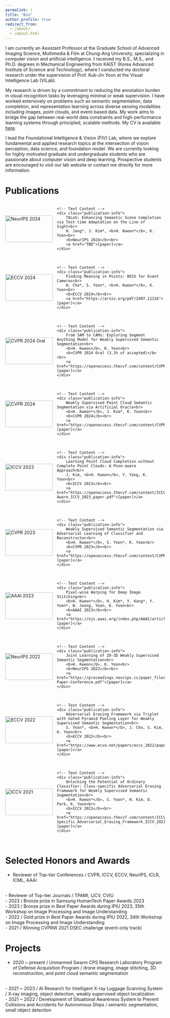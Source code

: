 ```yaml
---
permalink: /
title: "Bio"
author_profile: true
redirect_from: 
  - /about/
  - /about.html
---
```


I am currently an Assistant Professor at the Graduate School of Advanced Imaging Science, Multimedia & Film at Chung-Ang University, specializing in computer vision and artificial intelligence. 
I received my B.S., M.S., and Ph.D. degrees in Mechanical Engineering from KAIST (Korea Advanced Institute of Science and Technology), where I conducted my doctoral research under the supervision of Prof. Kuk-Jin Yoon at the Visual Intelligence Lab (VILab). 
<br/>

My research is driven by a commitment to reducing the annotation burden in visual recognition tasks by leveraging minimal or weak supervision. 
I have worked extensively on problems such as semantic segmentation, data completion, and representation learning across diverse sensing modalities including images, point clouds, and event-based data. 
My work aims to bridge the gap between real-world data constraints and high-performance learning systems through principled, scalable methods.
My CV is available [here](https://sangrockeg.github.io/assets/cv_hyeokjun_kweon_241204.pdf).
<br/>

I lead the Foundational Intelligence & Vision (FIV) Lab, where we explore fundamental and applied research topics at the intersection of vision perception, data science, and foundation model.
We are currently looking for highly motivated graduate and undergraduate students who are passionate about computer vision and deep learning. 
Prospective students are encouraged to visit our lab website or contact me directly for more information.
<br/>


Publications
======
<div style="display: flex; align-items: center;">
    <img src='/images/qual_kitti.png' alt='NeurIPS 2024' class="publication-image">

    <!-- Text Content -->
    <div class="publication-info">
        TALoS: Enhancing Semantic Scene Completion via Test-time Adaptation on the Line of Sight<br>
        H. Jang*, J. Kim*, <b>H. Kweon*</b>, K. Yoon<br>
        <b>NeurIPS 2024</b><br>
        <a href="TBD">[paper]</a>
    </div>
</div>
<br/>
<div style="display: flex; align-items: center;">
    <img src='/images/fip.png' alt='ECCV 2024' class="publication-image">

    <!-- Text Content -->
    <div class="publication-info">
        Finding Meaning in Points: WSSS for Event Cameras<br>
        H. Cho*, S. Yoon*, <b>H. Kweon*</b>, K. Yoon<br>
        <b>ECCV 2024</b><br>
        <a href="https://arxiv.org/pdf/2407.11216">[paper]</a>
    </div>
</div>
<br/>
<div style="display: flex; align-items: center;">
    <img src='/images/s2c.png' alt='CVPR 2024 Oral' class="publication-image">

    <!-- Text Content -->
    <div class="publication-info">
        From SAM to CAMs: Exploring Segment Anything Model for Weakly Supervised Semantic Segmentation<br>
        <b>H. Kweon</b>, K. Yoon<br>
        <b>CVPR 2024 Oral (3.3% of accepted)</b><br>
        <a href="https://openaccess.thecvf.com/content/CVPR2024/papers/Kweon_From_SAM_to_CAMs_Exploring_Segment_Anything_Model_for_Weakly_CVPR_2024_paper.pdf">[paper]</a>
    </div>
</div>
<br/>
<div style="display: flex; align-items: center;">
    <img src='/images/ao.png' alt='CVPR 2024' class="publication-image">

    <!-- Text Content -->
    <div class="publication-info">
        Weakly Supervised Point Cloud Semantic Segmentation via Artificial Oracle<br>
        <b>H. Kweon*</b>, J. Kim*, K. Yoon<br>
        <b>CVPR 2024</b><br>
        <a href="https://openaccess.thecvf.com/content/CVPR2024/papers/Kweon_Weakly_Supervised_Point_Cloud_Semantic_Segmentation_via_Artificial_Oracle_CVPR_2024_paper.pdf">[paper]</a> 
    </div>
</div>
<br/>
<div style="display: flex; align-items: center;">
    <img src='/images/pc.png' alt='ICCV 2023' class="publication-image">

    <!-- Text Content -->
    <div class="publication-info">
        Learning Point Cloud Completion without Complete Point Clouds: A Pose-aware Approach<br>
        J. Kim, <b>H. Kweon</b>, Y. Yang, K. Yoon<br>
        <b>ICCV 2023</b><br>
        <a href="https://openaccess.thecvf.com/content/ICCV2023/papers/Kim_Learning_Point_Cloud_Completion_without_Complete_Point_Clouds_A_Pose-Aware_ICCV_2023_paper.pdf">[paper]</a> 
    </div>
</div>
<br/>
<div style="display: flex; align-items: center;">
    <img src='/images/acr.png' alt='CVPR 2023' class="publication-image">

    <!-- Text Content -->
    <div class="publication-info">
        Weakly Supervised Semantic Segmentation via Adversarial Learning of Classifier and Reconstructor<br>
        <b>H. Kweon*</b>, S. Yoon*, K. Yoon<br>
        <b>CVPR 2023</b><br>
        <a href="https://openaccess.thecvf.com/content/CVPR2023/papers/Kweon_Weakly_Supervised_Semantic_Segmentation_via_Adversarial_Learning_of_Classifier_and_CVPR_2023_paper.pdf">[paper]</a> 
    </div>
</div>
<br/>
<div style="display: flex; align-items: center;">
    <img src='/images/pdis.png' alt='AAAI 2023' class="publication-image">

    <!-- Text Content -->
    <div class="publication-info">
        Pixel-wise Warping for Deep Image Stitching<br>
        <b>H. Kweon*</b>, H. Kim*, Y. Kang*, Y. Yoon*, W. Jeong, Yoon, K. Yoon<br>
        <b>AAAI 2023</b><br>
        <a href="https://ojs.aaai.org/index.php/AAAI/article/view/25202">[paper]</a> 
    </div>
</div>
<br/>
<div style="display: flex; align-items: center;">
    <img src='/images/joint.png' alt='NeurIPS 2022' class="publication-image">

    <!-- Text Content -->
    <div class="publication-info">
        Joint Learning of 2D-3D Weakly Supervised Semantic Segmentation<br>
        <b>H. Kweon</b>, K. Yoon<br>
        <b>NeurIPS 2022</b><br>
        <a href="https://proceedings.neurips.cc/paper_files/paper/2022/file/c4bf73386022473a652a18941e9ea6f8-Paper-Conference.pdf">[paper]</a> 
    </div>
</div>
<br/>
<div style="display: flex; align-items: center;">
    <img src='/images/mlae.png' alt='ECCV 2022' class="publication-image">

    <!-- Text Content -->
    <div class="publication-info">
        Adversarial Erasing Framework via Triplet with Gated Pyramid Pooling Layer for Weakly Supervised Semantic Segmentation<br>
        S. Yoon*, <b>H. Kweon*</b>, J. Cho, S. Kim, K. Yoon<br>
        <b>ECCV 2022</b><br>
        <a href="https://www.ecva.net/papers/eccv_2022/papers_ECCV/papers/136890323.pdf">[paper]</a> 
    </div>
</div>
<br/>
<div style="display: flex; align-items: center;">
    <img src='/images/oc_cse.png' alt='ICCV 2021' class="publication-image">

    <!-- Text Content -->
    <div class="publication-info">
        Unlocking the Potential of Ordinary Classifier: Class-specific Adversarial Erasing Framework for Weakly Supervised Semantic Segmentation<br>
        <b>H. Kweon*</b>, S. Yoon*, H. Kim, D. Park, K. Yoon<br>
        <b>ICCV 2021</b><br>
        <a href="https://openaccess.thecvf.com/content/ICCV2021/papers/Kweon_Unlocking_the_Potential_of_Ordinary_Classifier_Class-Specific_Adversarial_Erasing_Framework_ICCV_2021_paper.pdf">[paper]</a> 
    </div>
</div>
<br/>


<style>
    .publication-container {
        display: flex;
        align-items: center;
    }

    .publication-image {
        margin-right: 13px;
        width: 250px; /* Default width */
        height: 140px; /* Default height */
    }

    .publication-image-simulation {
        margin-right: 13px;
        width: 250px; /* Default width */
        height: 190px; /* Default height */
    }

    .publication-image-narrow {
        margin-right: 13px;
        width: 180px; /* Default width */
        height: 240px; /* Default height */
    }

    .publication-image-middle {
        margin-right: 13px;
        width: 205px; /* Default width */
        height: 185px; /* Default height */
    }

    .publication-info {
        flex-grow: 1; /* Allow text to expand */
    }

    /* Media query for smaller screens (e.g., mobile devices) */
    @media (max-width: 1000px) {
        .publication-image {
            width: 150px; /* Adjusted width for smaller screens */
            height: 84px; /* Adjusted height for smaller screens */
        }
    }

    @media (max-width: 1000px) {
        .publication-image-simulation {
            width: 150px; /* Adjusted width for smaller screens */
            height: 120px; /* Adjusted height for smaller screens */
        }
    }
    
    @media (max-width: 1000px) {
        .publication-image-narrow {
            width: 100px; /* Adjusted width for smaller screens */
            height: 133px; /* Adjusted height for smaller screens */
        }
    }

    @media (max-width: 1000px) {
        .publication-image-middle {
            width: 110px; /* Adjusted width for smaller screens */
            height: 100px; /* Adjusted height for smaller screens */
        }
    }
    
</style>


Selected Honors and Awards
======
- Reviewer of Top-tier Conferences / CVPR, ICCV, ECCV, NeurIPS, ICLR, ICML, AAAI 
<br/>
- Reviewer of Top-tier Journals / TPAMI, IJCV, CVIU
<br/>
- 2023 / Bronze prize in Samsung HumanTech Paper Awards 2023
<br/>
- 2023 / Bronze prize in Best Paper Awards during IPIU 2023, 35th Workshop on Image Processing and Image Understanding
<br/>
- 2022 / Gold prize in Best Paper Awards during IPIU 2022, 34th Workshop on Image Processing and Image Understanding
<br/>
- 2021 / Winning CVPRW 2021 DSEC challenge (event-only track)
<br/>

Projects
======
- 2020 ~ present / Unmanned Swarm CPS Research Laboratory Program of Defense Acquisition Program / drone imaging, image stitching, 3D reconstruction, and point cloud semantic segmentation
<br/>
- 2021 ~ 2023 / AI Research for Intelligent X-ray Luggage Scanning System / X-ray imaging, object detection, weakly supervised object localization
<br/>
- 2021 ~ 2022 / Development of Situational Awareness System to Prevent Collisions and Accidents for Autonomous Ships / semantic segmentation, small object detection
<br/>

